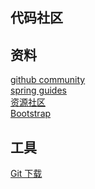 
## 代码社区<br>
## 资料<br>
[github community](https://github.com/guoruikang/community)<br>
[spring guides](https://spring.io/guides)<br>
[资源社区](https://elasticsearch.cn)<br>
[Bootstrap](https://v3.bootcss.com/getting-started/#download)<br>
## 工具<br>
[Git 下载](https://git-scm.com/download)<br>


